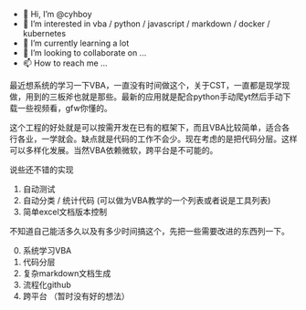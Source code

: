 - 👋 Hi, I’m @cyhboy
- 👀 I’m interested in vba / python / javascript / markdown / docker / kubernetes
- 🌱 I’m currently learning a lot
- 💞️ I’m looking to collaborate on ...
- 📫 How to reach me ...

<!---
cyhboy/cyhboy is a ✨ special ✨ repository because its `README.md` (this file) appears on your GitHub profile.
You can click the Preview link to take a look at your changes.
--->

最近想系统的学习一下VBA，一直没有时间做这个，关于CST，一直都是现学现做，用到的三板斧也就是那些。最新的应用就是配合python手动爬yt然后手动下载一些视频看，gfw你懂的。

这个工程的好处就是可以按需开发在已有的框架下，而且VBA比较简单，适合各行各业，一学就会。缺点就是代码的工作不会少。现在考虑的是把代码分层。这样可以多样化发展。当然VBA依赖微软，跨平台是不可能的。

说些还不错的实现
1. 自动测试
2. 自动分类 / 统计代码 (可以做为VBA教学的一个列表或者说是工具列表)
3. 简单excel文档版本控制

不知道自己能活多久以及有多少时间搞这个，先把一些需要改进的东西列一下。

0. 系统学习VBA
1. 代码分层
2. 复杂markdown文档生成
3. 流程化github
4. 跨平台 （暂时没有好的想法）
